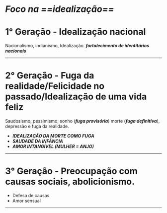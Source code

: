 # ***Foco na ==idealização==***

# 1° Geração - Idealização nacional

Nacionalismo, indianismo, Idealização. ***fortalecimento de identitários nacionais***

---
# 2° Geração - Fuga da realidade/Felicidade no passado/Idealização de uma vida feliz

Saudosismo; pessimismo; sonho (***fuga provisória***) morte (***fuga definitiva***), depressão e fuga da realidade.

- ***IDEALIZAÇÃO DA MORTE COMO FUGA***
- ***SAUDADE DA INFÂNCIA***
- ***AMOR INTANGÍVEL (MULHER = ANJO)***

---
# 3° Geração - Preocupação com causas sociais, abolicionismo.

- Defesa de causas
- Amor sensual
---


